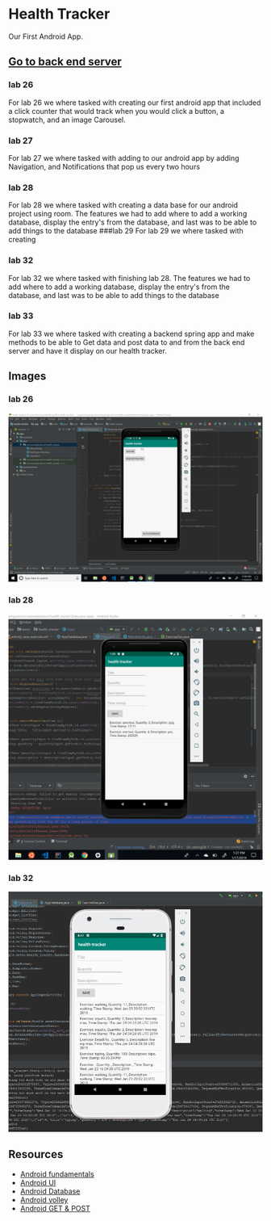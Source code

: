 # Health Tracker
Our First Android App.
## [Go to back end server](https://github.com/Kevinrosales/health-tracker-backend)
### lab 26 
For lab 26 we where tasked with creating our first android app that included a click counter that 
would track when you would click a button, a stopwatch, and an image Carousel.
### lab 27 
For lab 27 we where tasked with adding to our android app by adding Navigation, and Notifications
that pop us every two hours
### lab 28 
For lab 28 we where tasked with creating a data base for our android project using room. The
features we had to add where to add a working database, display the entry's from the database, and
last was to be able to add things to the database
###lab 29
For lab 29 we where tasked with creating 
### lab 32
 For lab 32 we where tasked with finishing lab 28. The features we had to add where to add a working
database, display the entry's from the database, and last was to be able to add things to the 
database
### lab 33
For lab 33 we where tasked with creating a backend spring app and make methods to be able to Get 
data and post data to and from the back end server and have it display on our health tracker.
## Images 

### lab 26
![lab 26](ScreenShot/lab26SC.PNG)

### lab 28
![lab 28](ScreenShot/DBworking.PNG)

### lab 32
![lab 33](ScreenShot/herokuDB.PNG)


## Resources 
* [Android fundamentals](https://developer.android.com/guide/components/fundamentals)
* [Android UI](https://developer.android.com/guide/topics/ui/)
* [Android Database](https://developer.android.com/topic/libraries/architecture/room)
* [Android volley](https://developer.android.com/training/volley/simple#java)
* [Android GET & POST](http://www.itsalif.info/content/android-volley-tutorial-http-get-post-put)

